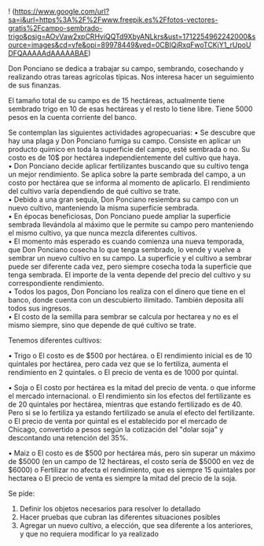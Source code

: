 ! (https://www.google.com/url?sa=i&url=https%3A%2F%2Fwww.freepik.es%2Ffotos-vectores-gratis%2Fcampo-sembrado-trigo&psig=AOvVaw2xpCRHviQQTd9XbyANLkrs&ust=1712254962242000&source=images&cd=vfe&opi=89978449&ved=0CBIQjRxqFwoTCKjY1_rUpoUDFQAAAAAdAAAAABAE) <br>

Don Ponciano se dedica a trabajar su campo, sembrando, cosechando y realizando otras tareas agrícolas típicas. Nos interesa hacer un seguimiento de sus finanzas.

El tamaño total de su campo es de 15 hectáreas, actualmente tiene sembrado trigo en 10 de esas hectáreas y el resto lo tiene libre. Tiene 5000 pesos en la cuenta corriente del banco. 

Se contemplan las siguientes actividades agropecuarias:
•	Se descubre que hay una plaga y Don Ponciano fumiga su campo. Consiste en aplicar un producto químico en toda la superficie del campo, esté sembrada o no. Su costo es de 10$ por hectárea independientemente del cultivo que haya.<br>
•	Don Ponciano decide aplicar fertilizantes buscando que su cultivo tenga un mejor rendimiento. Se aplica sobre la parte sembrada del campo, a un costo por hectárea que se informa al momento de aplicarlo. El rendimiento del cultivo varía dependiendo de qué cultivo se trate. <br>
•	Debido a una gran sequía, Don Ponciano resiembra su campo con un nuevo cultivo, manteniendo la misma superficie sembrada. <br>
•	En épocas beneficiosas, Don Ponciano puede ampliar la superficie sembrada llevándola al máximo que le permite su campo pero manteniendo el mismo cultivo, ya que nunca mezcla diferentes cultivos. <br>
•	El momento más esperado es cuando comienza una nueva temporada, que Don Ponciano cosecha lo que tenga sembrado, lo vende y vuelve a sembrar un nuevo cultivo en su campo. La superficie y el cultivo a sembrar puede ser diferente cada vez, pero siempre cosecha toda la superficie que tenga sembrada. El importe de la venta depende del precio del cultivo y su correspondiente rendimiento. <br>
•	Todos los pagos, Don Ponciano los realiza con el dinero que tiene en el banco, donde cuenta con un descubierto ilimitado. También deposita allí todos sus ingresos.<br>
•	El costo de la semilla para sembrar se calcula por hectarea y no es el mismo siempre, sino que depende de qué cultivo se trate.<br>

Tenemos diferentes cultivos:


•	Trigo
o	El costo es de $500 por hectárea.
o	El rendimiento inicial es de 10 quintales por hectárea, pero cada vez que se lo fertiliza, aumenta el rendimiento en 2 quintales.
o	El precio de venta es de 1000 por quintal.


•	Soja
o	El costo por hectárea es la mitad del precio de venta. o que informe el mercado internacional.
o	El rendimiento sin los efectos del fertilizante es de 20 quintales por hectárea, mientras que estando fertilizado es de 40. Pero si se lo fertiliza ya estando fertilizado se anula el efecto del fertilizante. 
o	El precio de venta por quintal es el establecido por el mercado de Chicago,  convertido a pesos según la cotización del "dolar soja" y descontando una retención del 35%.


•	Maiz
o	El costo es de $500 por hectárea más, pero sin superar un máximo de $5000 (en un campo de 12 hectáreas, el costo sería de $5000 en vez de $6000)
o	Fertilizar no afecta el rendimiento, que es siempre 15 quintales por hectarea
o	El precio de venta es siempre la mitad del precio de la soja. 

Se pide:
1.	Definir los objetos necesarios para resolver lo detallado
2.	Hacer pruebas que cubran las diferentes situaciones posibles
3.	Agregar un nuevo cultivo, a elección, que sea diferente a los anteriores, y que no requiera modificar lo ya realizado

